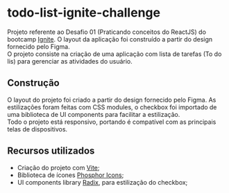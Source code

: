 # todo-list-ignite-challenge

Projeto referente ao Desafio 01 (Praticando conceitos do ReactJS) do bootcamp [Ignite](https://lp.rocketseat.com.br/ignite). O layout da aplicação foi construído a partir do design fornecido pelo Figma.
<br>
O projeto consiste na criação de uma aplicação com lista de tarefas (To do lis) para gerenciar as atividades do usuário.

## Construção

O layout do projeto foi criado a partir do design fornecido pelo Figma. As estilizações foram feitas com CSS modules, o checkbox foi importado de uma biblioteca de UI components para facilitar a estilização.
<br>
Todo o projeto está responsivo, portando é compatível com as principais telas de dispositivos.

## Recursos utilizados

- Criação do projeto com [Vite](https://vitejs.dev/);
- Biblioteca de ícones [Phosphor Icons](https://phosphoricons.com/);
- UI components library [Radix](https://phosphoricons.com/), para estilização do checkbox;
 

